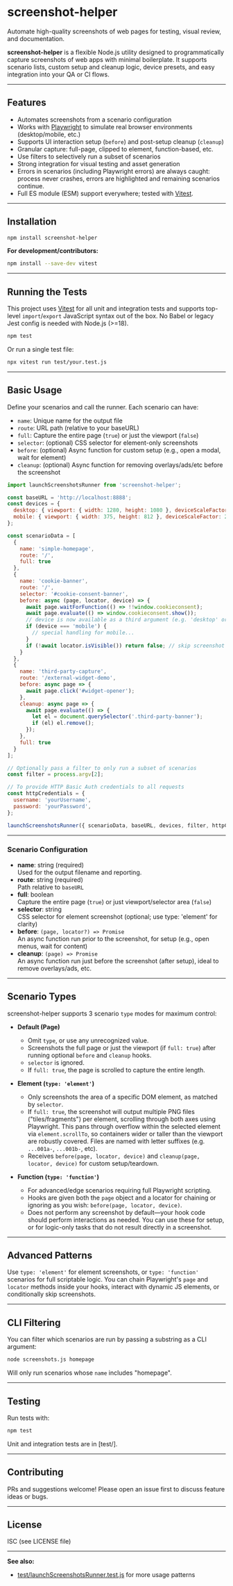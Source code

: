 # screenshot-helper

Automate high-quality screenshots of web pages for testing, visual review, and documentation.

**screenshot-helper** is a flexible Node.js utility designed to programmatically capture screenshots of web apps with minimal boilerplate. It supports scenario lists, custom setup and cleanup logic, device presets, and easy integration into your QA or CI flows.

---

## Features

- Automates screenshots from a scenario configuration
- Works with [Playwright](https://playwright.dev/) to simulate real browser environments (desktop/mobile, etc.)
- Supports UI interaction setup (`before`) and post-setup cleanup (`cleanup`)
- Granular capture: full-page, clipped to element, function-based, etc.
- Use filters to selectively run a subset of scenarios
- Strong integration for visual testing and asset generation
- Errors in scenarios (including Playwright errors) are always caught: process never crashes, errors are highlighted and remaining scenarios continue.
- Full ES module (ESM) support everywhere; tested with [Vitest](https://vitest.dev/).

---

## Installation

```sh
npm install screenshot-helper
```

**For development/contributors:**
```sh
npm install --save-dev vitest
```

---

## Running the Tests

This project uses [Vitest](https://vitest.dev/) for all unit and integration tests and supports top-level `import`/`export` JavaScript syntax out of the box. No Babel or legacy Jest config is needed with Node.js (>=18).

```sh
npm test
```

Or run a single test file:
```sh
npx vitest run test/your.test.js
```

---

## Basic Usage

Define your scenarios and call the runner. Each scenario can have:

- `name`: Unique name for the output file
- `route`: URL path (relative to your baseURL)
- `full`: Capture the entire page (`true`) or just the viewport (`false`)
- `selector`: (optional) CSS selector for element-only screenshots  
- `before`: (optional) Async function for custom setup (e.g., open a modal, wait for element)
- `cleanup`: (optional) Async function for removing overlays/ads/etc before the screenshot

```js
import launchScreenshotsRunner from 'screenshot-helper';

const baseURL = 'http://localhost:8888';
const devices = {
  desktop: { viewport: { width: 1280, height: 1080 }, deviceScaleFactor: 2 },
  mobile: { viewport: { width: 375, height: 812 }, deviceScaleFactor: 2 }
};

const scenarioData = [
  {
    name: 'simple-homepage',
    route: '/',
    full: true
  },
  {
    name: 'cookie-banner',
    route: '/',
    selector: '#cookie-consent-banner',
    before: async (page, locator, device) => {
      await page.waitForFunction(() => !!window.cookieconsent);
      await page.evaluate(() => window.cookieconsent.show());
      // device is now available as a third argument (e.g. 'desktop' or 'mobile')
      if (device === 'mobile') {
        // special handling for mobile...
      }
      if (!await locator.isVisible()) return false; // skip screenshot if banner is not visible
    }
  },
  {
    name: 'third-party-capture',
    route: '/external-widget-demo',
    before: async page => {
      await page.click('#widget-opener');
    },
    cleanup: async page => {
      await page.evaluate(() => {
        let el = document.querySelector('.third-party-banner');
        if (el) el.remove();
      });
    },
    full: true
  }
];

// Optionally pass a filter to only run a subset of scenarios
const filter = process.argv[2];

// To provide HTTP Basic Auth credentials to all requests
const httpCredentials = {
  username: 'yourUsername',
  password: 'yourPassword',
};

launchScreenshotsRunner({ scenarioData, baseURL, devices, filter, httpCredentials });
```

---

### Scenario Configuration

- **name**: string (required)  
  Used for the output filename and reporting.
- **route**: string (required)  
  Path relative to `baseURL`
- **full**: boolean  
  Capture the entire page (`true`) or just viewport/selector area (`false`)
- **selector**: string  
  CSS selector for element screenshot (optional; use type: 'element' for clarity)
- **before**: `(page, locator?) => Promise`  
  An async function run prior to the screenshot, for setup (e.g., open menus, wait for content)
- **cleanup**: `(page) => Promise`  
  An async function run just before the screenshot (after setup), ideal to remove overlays/ads, etc.

---

## Scenario Types

screenshot-helper supports 3 scenario `type` modes for maximum control:

- **Default (Page)**
  - Omit `type`, or use any unrecognized value.
  - Screenshots the full page or just the viewport (if `full: true`) after running optional `before` and `cleanup` hooks.
  - `selector` is ignored.
  - If `full: true`, the page is scrolled to capture the entire length.

- **Element (`type: 'element'`)**
  - Only screenshots the area of a specific DOM element, as matched by `selector`.
  - If `full: true`, the screenshot will output multiple PNG files ("tiles/fragments") per element, scrolling through both axes using Playwright. This pans through overflow within the selected element via `element.scrollTo`, so containers wider or taller than the viewport are robustly covered. Files are named with letter suffixes (e.g. `...001a-`, `...001b-`, etc). 
  - Receives `before(page, locator, device)` and `cleanup(page, locator, device)` for custom setup/teardown.

- **Function (`type: 'function'`)**
  - For advanced/edge scenarios requiring full Playwright scripting.
  - Hooks are given both the `page` object and a locator for chaining or ignoring as you wish: `before(page, locator, device)`.
  - Does not perform any screenshot by default—your hook code should perform interactions as needed. You can use these for setup, or for logic-only tasks that do not result directly in a screenshot.

---

## Advanced Patterns

Use `type: 'element'` for element screenshots, or `type: 'function'` scenarios for full scriptable logic.
You can chain Playwright's `page` and `locator` methods inside your hooks, interact with dynamic JS elements, or conditionally skip screenshots.

---

## CLI Filtering

You can filter which scenarios are run by passing a substring as a CLI argument:
```sh
node screenshots.js homepage
```
Will only run scenarios whose `name` includes "homepage".

---

## Testing

Run tests with:

```sh
npm test
```

Unit and integration tests are in [test/].

---

## Contributing

PRs and suggestions welcome! Please open an issue first to discuss feature ideas or bugs.

---

## License

ISC (see LICENSE file)

---

**See also:**  
- [test/launchScreenshotsRunner.test.js](./test/launchScreenshotsRunner.test.js) for more usage patterns
